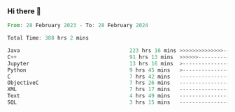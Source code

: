 ### Hi there 👋

<!--
**luoxuanzao/luoxuanzao** is a ✨ _special_ ✨ repository because its `README.md` (this file) appears on your GitHub profile.

Here are some ideas to get you started:

- 🔭 I’m currently working on ...
- 🌱 I’m currently learning ...
- 👯 I’m looking to collaborate on ...
- 🤔 I’m looking for help with ...
- 💬 Ask me about ...
- 📫 How to reach me: ...
- 😄 Pronouns: ...
- ⚡ Fun fact: ...
-->

<!--START_SECTION:waka-->

```rust
From: 28 February 2023 - To: 28 February 2024

Total Time: 388 hrs 2 mins

Java                                   223 hrs 16 mins >>>>>>>>>>>>>>-----------   57.32 %
C++                                    91 hrs 13 mins  >>>>>>-------------------   23.42 %
Jupyter                                13 hrs 16 mins  >------------------------   03.41 %
Python                                 9 hrs 45 mins   >------------------------   02.51 %
C                                      7 hrs 42 mins   -------------------------   01.98 %
ObjectiveC                             7 hrs 26 mins   -------------------------   01.91 %
XML                                    7 hrs 17 mins   -------------------------   01.87 %
Text                                   4 hrs 49 mins   -------------------------   01.24 %
SQL                                    3 hrs 15 mins   -------------------------   00.84 %
```

<!--END_SECTION:waka-->